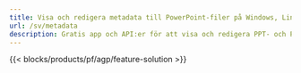 ```yaml
---
title: Visa och redigera metadata till PowerPoint-filer på Windows, Linux och macOS
url: /sv/metadata
description: Gratis app och API:er för att visa och redigera PPT- och PPTX-dokumentegenskaper
---
```


{{< blocks/products/pf/agp/feature-solution >}} 

